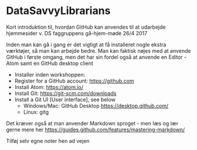 # DataSavvyLibrarians
Kort introduktion til, hvordan GitHub kan anvendes til at udarbejde hjemmesider v. DS faggruppens gå-hjem-møde 26/4 2017

Inden man kan gå i gang er det vigtigt at få installeret nogle ekstra værktøjer, så man kan arbejde bedre. Man kan faktisk nøjes med at anvende GitHub i første omgang, men det har sin fordel også at anvende en Editor - Atom samt en GitHub desktop client

- Installer inden workshoppen:
- Register for a GitHub account: https://github.com 
- Install Atom: https://atom.io/
- Install Git: https://git-scm.com/downloads
- Install a Git UI [User interface], see below
  - Windows/Mac: GitHub Desktop https://desktop.github.com/
  - Linux: gitg
  
 Det kræver også at man anvender Markdown sproget - men læs og lær gerne mere her 
 https://guides.github.com/features/mastering-markdown/
 
 Tilføj selv egne noter hen ad vejen 

